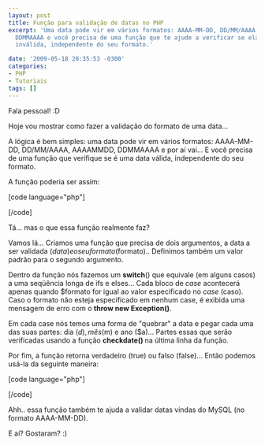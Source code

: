 ```yaml
---
layout: post
title: Função para validação de datas no PHP
excerpt: 'Uma data pode vir em vários formatos: AAAA-MM-DD, DD/MM/AAAA, AAAAMMDD,
  DDMMAAAA e você precisa de uma função que te ajude a verificar se ela é válida ou
  inválida, independente do seu formato.'

date: '2009-05-18 20:35:53 -0300'
categories:
- PHP
- Tutoriais
tags: []
---
```

Fala pessoal! :D

Hoje vou mostrar como fazer a validação do formato de uma data...

A lógica é bem simples: uma data pode vir em vários formatos: AAAA-MM-DD, DD/MM/AAAA, AAAAMMDD, DDMMAAAA e por aí vai... E você precisa de uma função que verifique se é uma data válida, independente do seu formato.

A função poderia ser assim:


[code language="php"]
<?php
/**
* Validate a date
*
* @param    string    $data
* @param    string    formato
* @return    bool
*/
function validaData($data, $formato = 'DD/MM/AAAA') {
switch($formato) {
case 'DD-MM-AAAA':
case 'DD/MM/AAAA':
list($d, $m, $a) = preg_split('/[-./ ]/', $data);
break;

case 'AAAA/MM/DD':
case 'AAAA-MM-DD':
list($a, $m, $d) = preg_split('/[-./ ]/', $data);
break;

case 'AAAA/DD/MM':
case 'AAAA-DD-MM':
list($a, $d, $m) = preg_split('/[-./ ]/', $data);
break;

case 'MM-DD-AAAA':
case 'MM/DD/AAAA':
list($m, $d, $a) = preg_split('/[-./ ]/', $data);
break;

case 'AAAAMMDD':
$a = substr($data, 0, 4);
$m = substr($data, 4, 2);
$d = substr($data, 6, 2);
break;

case 'AAAADDMM':
$a = substr($data, 0, 4);
$d = substr($data, 4, 2);
$m = substr($data, 6, 2);
break;

default:
throw new Exception( "Formato de data inválido");
break;
}
return checkdate($m, $d, $a);
}
?>
[/code]

Tá... mas o que essa função realmente faz?

Vamos lá... Criamos uma função que precisa de dois argumentos, a data a ser validada ($data) e o seu formato ($formato).. Definimos também um valor padrão para o segundo argumento.

Dentro da função nós fazemos um <strong>switch</strong>() que equivale (em alguns casos) a uma seqüência longa de ifs e elses... Cada bloco de <em>case</em> acontecerá apenas quando $formato for igual ao valor especificado no <em>case</em> (caso). Caso o formato não esteja especificado em nenhum case, é exibida uma mensagem de erro com o <strong>throw new Exception()</strong>.

Em cada case nós temos uma forma de "quebrar" a data e pegar cada uma das suas partes: dia ($d), mês ($m) e ano ($a)... Partes essas que serão verificadas usando a função <strong>checkdate() </strong>na última linha da função.

Por fim, a função retorna verdadeiro (true) ou falso (false)... Então podemos usá-la da seguinte maneira:


[code language="php"]
<?php
if (validaData('12/04/2009', 'DD/MM/AAAA')) {
echo "Data valida!";
} else {
echo "Data invalida!";
}
// Data valida

echo "";

if (validaData('20090412', 'AAAAMMDD')) {
echo "Data valida!";
} else {
echo "Data invalida!";
}
// Data valida

echo "";

if (validaData('04/12/2009', 'AAAA-MM-DD')) {
echo "Data valida!";
} else {
echo "Data invalida!";
}
// Data invalida
?>
[/code]

Ahh.. essa função também te ajuda a validar datas vindas do MySQL (no formato AAAA-MM-DD).

E aí? Gostaram? :)

